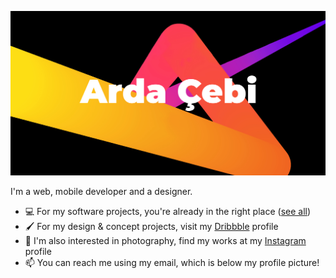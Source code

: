 ![Banner](https://github.com/ardacebi/ardacebi/blob/master/preview.png)


I'm a web, mobile developer and a designer.

- 💻 For my software projects, you're already in the right place ([see all](https://github.com/ardacebi?tab=repositories))
- 🖌 For my design & concept projects, visit my [Dribbble](https://dribbble.com/ardacebi) profile
- 📸 I'm also interested in photography, find my works at my [Instagram](https://instagram.com/arda.photography) profile
- 📫 You can reach me using my email, which is below my profile picture!
